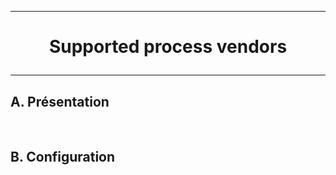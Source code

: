 ------------------------------------------------------------------------------------------------------------------------------------------------------------------------------------------------------------------------------------------------------------------------------------
# <p align='center'> Supported process vendors </p>

------------------------------------------------------------------------------------------------------------------------------------------------------------------------------------------------------------------------------------------------------------------------------------
## A. Présentation

<br />

## B. Configuration
